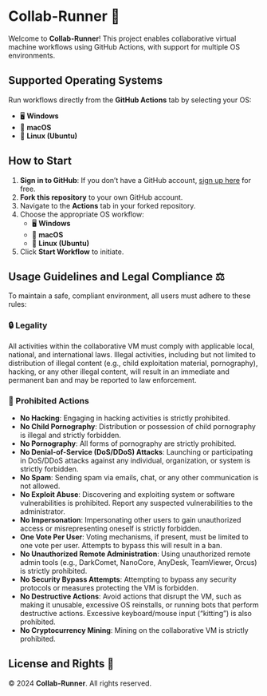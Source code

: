 
# Collab-Runner 🚀

Welcome to **Collab-Runner**! This project enables collaborative virtual machine workflows using GitHub Actions, with support for multiple OS environments.

## Supported Operating Systems

Run workflows directly from the **GitHub Actions** tab by selecting your OS:
- 🖥️ **Windows**
- 🍎 **macOS**
- 🐧 **Linux (Ubuntu)**

## How to Start

1. **Sign in to GitHub**: If you don’t have a GitHub account, [sign up here](https://github.com/join) for free.
2. **Fork this repository** to your own GitHub account.
3. Navigate to the **Actions** tab in your forked repository.
4. Choose the appropriate OS workflow:
   - 🖥️ **Windows**
   - 🍎 **macOS**
   - 🐧 **Linux (Ubuntu)**
5. Click **Start Workflow** to initiate.

## Usage Guidelines and Legal Compliance ⚖️

To maintain a safe, compliant environment, all users must adhere to these rules:

### 🔒 Legality
All activities within the collaborative VM must comply with applicable local, national, and international laws. Illegal activities, including but not limited to distribution of illegal content (e.g., child exploitation material, pornography), hacking, or any other illegal content, will result in an immediate and permanent ban and may be reported to law enforcement.

### 🚫 Prohibited Actions
- **No Hacking**: Engaging in hacking activities is strictly prohibited.
- **No Child Pornography**: Distribution or possession of child pornography is illegal and strictly forbidden.
- **No Pornography**: All forms of pornography are strictly prohibited.
- **No Denial-of-Service (DoS/DDoS) Attacks**: Launching or participating in DoS/DDoS attacks against any individual, organization, or system is strictly forbidden.
- **No Spam**: Sending spam via emails, chat, or any other communication is not allowed.
- **No Exploit Abuse**: Discovering and exploiting system or software vulnerabilities is prohibited. Report any suspected vulnerabilities to the administrator.
- **No Impersonation**: Impersonating other users to gain unauthorized access or misrepresenting oneself is strictly forbidden.
- **One Vote Per User**: Voting mechanisms, if present, must be limited to one vote per user. Attempts to bypass this will result in a ban.
- **No Unauthorized Remote Administration**: Using unauthorized remote admin tools (e.g., DarkComet, NanoCore, AnyDesk, TeamViewer, Orcus) is strictly prohibited.
- **No Security Bypass Attempts**: Attempting to bypass any security protocols or measures protecting the VM is forbidden.
- **No Destructive Actions**: Avoid actions that disrupt the VM, such as making it unusable, excessive OS reinstalls, or running bots that perform destructive actions. Excessive keyboard/mouse input (“kitting”) is also prohibited.
- **No Cryptocurrency Mining**: Mining on the collaborative VM is strictly prohibited.

## License and Rights 📝

© 2024 **Collab-Runner**. All rights reserved.
